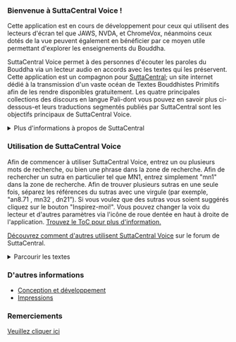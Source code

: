 ### Bienvenue à SuttaCentral Voice ! 

Cette application est en cours de développement pour ceux qui utilisent des lecteurs d'écran tel que JAWS, NVDA, et ChromeVox, néanmoins ceux dotés de la vue peuvent également en bénéficier par ce moyen utile permettant d'explorer les enseignements du Bouddha.

SuttaCentral Voice permet à des personnes d'écouter les paroles du Bouddha via un lecteur audio en accords avec les textes qui les préservent. Cette application est un compagnon pour <a href="https://suttacentral.net" target="_blank">SuttaCentral</a>; un site internet dédié à la transmission d'un vaste océan de Textes Bouddhistes Primitifs afin de les rendre disponibles gratuitement. Les quatre principales collections des discours en langue Pali-dont vous pouvez en savoir plus ci-dessous-et leurs traductions segmentés publiés par SuttaCentral sont les objectifs principaux de SuttaCentral Voice.

<details>
<summary>Plus d'informations à propos de SuttaCentral</summary>

* <a href="https://suttacentral.net/introduction" target="_blank">Introduction à SuttaCentral</a>
* <a href="https://suttacentral.net/introduction" target="_blank">La méthodologie de SuttaCentral</a>
* <a href="https://suttacentral.net/introduction" target="_blank">Le système de numérotation de SuttaCentral</a>
* <a href="https://suttacentral.net/introduction" target="_blank">Abréviations utilisés sur SuttaCentral</a>
* <a href="https://suttacentral.net/introduction" target="_blank">Remerciements</a>

</details>

### Utilisation de SuttaCentral Voice

Afin de commencer à utiliser SuttaCentral Voice, entrez un ou plusieurs mots de recherche, ou bien une phrase dans la zone de recherche. Afin de rechercher un sutra en particulier tel que MN1, entrez simplement "mn1" dans la zone de recherche. Afin de trouver plusieurs sutras en une seule fois, séparez les références du sutras avec une virgule (par exemple, "an8.71 <span aria-label="comma"> </span><span aria-hidden="true">,</span> mn32 <span aria-label="comma"> </span><span aria-hidden="true">,</span> dn21”). Si vous voulez que des sutras vous soient suggérés cliquez sur le bouton "Inspirez-moi!". Vous pouvez changer la voix du lecteur et d'autres paramètres via l'icône de roue dentée en haut à droite de l'application. <a href="/sc-voice/fr/ToC-FR.md" target="_blank">Trouvez le ToC pour plus d'information.</a> 

<a href="https://discourse.suttacentral.net/t/how-do-you-use-suttacentral-voice/12384" target="_blank">Découvrez comment d'autres utilisent SuttaCentral Voice</a> sur le forum de SuttaCentral.

<details>
<summary>Parcourir les textes</summary>

Vous pouvez lire les introductions générales à propos des deux sections des canons Pali qui tracent les enseignements du Bouddha sur SuttaCentral:

* <a href="https://suttacentral.net/discourses" target="_blank">Introduction aux Discours</a>
* <a href="https://suttacentral.net/discourses" target="_blank">Introduction au Vinaya (Code Monastique)</a>
* <a href="https://suttacentral.net/discourses" target="_blank">Introduction to the Discourses</a>
* <a href="https://suttacentral.net/vinaya" target="_blank">Introduction to the Vinaya (Monastic Code)</a>

SuttaCentral a également publié des guides fournis pour les sutras en Pali qui explorent leurs détails et subtilités en profondeur:

* <a href="https://suttacentral.net/general-guide-sujato" target="_blank">Un guide de lecture pour les Pali Suttas</a>
* <a href="https://suttacentral.net/general-guide-sujato" target="_blank">Les Longs Discours: Le Dharma en tant que littérature et compilation</a>
* <a href="https://suttacentral.net/general-guide-sujato" target="_blank">Les Discours de longueur Moyenne: Conversations sur des sujets de vérité profonde.</a>
* <a href="https://suttacentral.net/general-guide-sujato" target="_blank">Les Discours groupés ou connectés: Le plan de la philosophie Bouddhiste.</a>
* <a href="https://suttacentral.net/general-guide-sujato" target="_blank">Les Discours numériques: Les éléments pratiques pour la vie de tous les jours</a>

Les indexes suivants et listes de termes peuvent également vous aider à trouver ce que vous recherchez: 

* <a href="https://suttacentral.net/subjects" target="_blank">Index des Sujets</a>
* <a href="https://suttacentral.net/subjects" target="_blank">Index des Métaphores</a>
* <a href="https://suttacentral.net/subjects" target="_blank">Index des Noms</a>
* <a href="https://suttacentral.net/subjects" target="_blank">Terminologie de base Pali</a>


</details>

### D'autres informations
* <a href="/sc-voice/en/ToC#engineering-and-development" target="_blank">Conception et développement</a>
* <a href="https://discourse.suttacentral.net/tags/sc-voice" target="_blank">Impressions</a>

### Remerciements
[Veuillez cliquer ici](/sc-voice/en/Acknowledgements)
